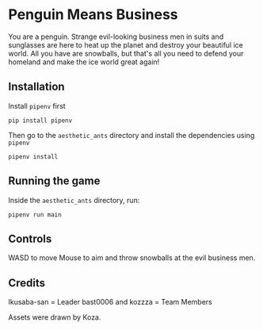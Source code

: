# Penguin Means Business

You are a penguin. Strange evil-looking business men in suits and sunglasses are here to heat up the planet and destroy your beautiful ice world. All you have are snowballs, but that's all you need to defend your homeland and make the ice world great again!

## Installation
Install `pipenv` first
```
pip install pipenv
```

Then go to the `aesthetic_ants` directory and install the dependencies using `pipenv`
```
pipenv install
```

## Running the game
Inside the `aesthetic_ants` directory, run:
```
pipenv run main
```

## Controls
WASD to move
Mouse to aim and throw snowballs at the evil business men.

## Credits
Ikusaba-san = Leader
bast0006 and kozzza = Team Members

Assets were drawn by Koza.
